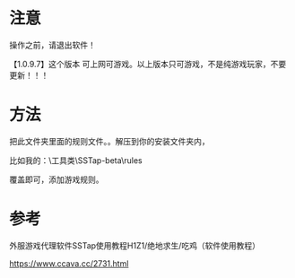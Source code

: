 
# 注意

操作之前，请退出软件！

【1.0.9.7】这个版本 可上网可游戏。以上版本只可游戏，不是纯游戏玩家，不要更新！！！

# 方法

把此文件夹里面的规则文件。。解压到你的安装文件夹内，

比如我的：\工具类\SSTap-beta\rules

覆盖即可，添加游戏规则。

# 参考

外服游戏代理软件SSTap使用教程H1Z1/绝地求生/吃鸡（软件使用教程）

https://www.ccava.cc/2731.html

